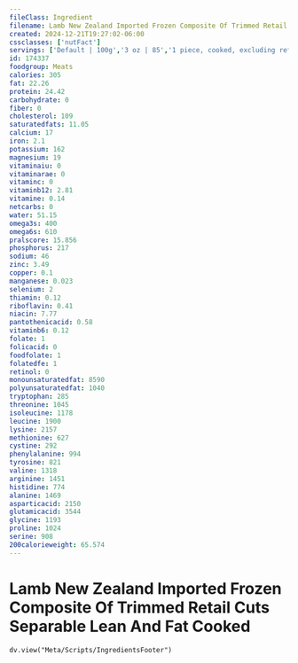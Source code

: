 ```yaml
---
fileClass: Ingredient
filename: Lamb New Zealand Imported Frozen Composite Of Trimmed Retail Cuts Separable Lean And Fat Cooked
created: 2024-12-21T19:27:02-06:00
cssclasses: ['nutFact']
servings: ['Default | 100g','3 oz | 85','1 piece, cooked, excluding refuse (yield from 1 lb raw meat with refuse) | 222']
id: 174337
foodgroup: Meats
calories: 305
fat: 22.26
protein: 24.42
carbohydrate: 0
fiber: 0
cholesterol: 109
saturatedfats: 11.05
calcium: 17
iron: 2.1
potassium: 162
magnesium: 19
vitaminaiu: 0
vitaminarae: 0
vitaminc: 0
vitaminb12: 2.81
vitamine: 0.14
netcarbs: 0
water: 51.15
omega3s: 400
omega6s: 610
pralscore: 15.856
phosphorus: 217
sodium: 46
zinc: 3.49
copper: 0.1
manganese: 0.023
selenium: 2
thiamin: 0.12
riboflavin: 0.41
niacin: 7.77
pantothenicacid: 0.58
vitaminb6: 0.12
folate: 1
folicacid: 0
foodfolate: 1
folatedfe: 1
retinol: 0
monounsaturatedfat: 8590
polyunsaturatedfat: 1040
tryptophan: 285
threonine: 1045
isoleucine: 1178
leucine: 1900
lysine: 2157
methionine: 627
cystine: 292
phenylalanine: 994
tyrosine: 821
valine: 1318
arginine: 1451
histidine: 774
alanine: 1469
asparticacid: 2150
glutamicacid: 3544
glycine: 1193
proline: 1024
serine: 908
200calorieweight: 65.574
---
```


# Lamb New Zealand Imported Frozen Composite Of Trimmed Retail Cuts Separable Lean And Fat Cooked

```dataviewjs
dv.view("Meta/Scripts/IngredientsFooter")
```